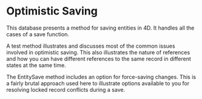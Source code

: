 # Optimistic Saving

This database presents a method for saving entities in 4D. It handles all the cases of a save function. 

A test method illustrates and discusses most of the common issues involved in optimistic saving. This also illustrates the nature of references and how you can have different references to the same record in different states at the same time. 

The EntitySave method includes an option for force-saving changes. This is a fairly brutal approach used here to illustrate options available to you for resolving locked record conflicts during a save. 
